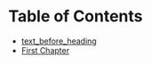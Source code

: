 # Table of Contents

- [text_before_heading](<./text_before_heading.md>)
- [First Chapter](<./First-Chapter.md>)